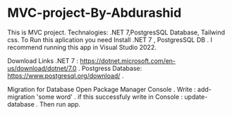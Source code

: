 # MVC-project-By-Abdurashid

This is MVC project. Technalogies: .NET 7,PostgresSQL Database, Tailwind css.
To Run this aplication you need Install .NET 7 , PostgresSQL DB .
I recommend running this app in Visual Studio 2022.

Download Links
.NET 7 : https://dotnet.microsoft.com/en-us/download/dotnet/7.0 .
Postgress Database: https://www.postgresql.org/download/ .

Migration for Database
Open Package Manager Console .
Write : add-migration 'some word'  .
if this successfuly write in Console : update-database .
Then run app.


